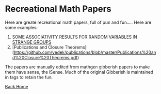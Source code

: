# Recreational  Math Papers
Here are greate recreational math papers, full of pun and fun.....
Here are some examples:
1. [SOME ASSOCIATIVITY RESULTS FOR RANDOM VARIABLES IN STRANGE GROUPS](<https://github.com/vedek/publications/blob/master/Associativity%20in%20Strange%20Groups.pdf>)
2. [Publications and Closure Theorems]
(<https://github.com/vedek/publications/blob/master/Publications%20and%20Closure%20Theorems.pdf>)



The papers are manually edited from mathgen gibberish papers to make them have sense, the iSense.
Much of the original Gibberish is maintained in <techno-gibberish> tags to retain the fun.

[Back Home](<https://vedek.github.io/publications>)
